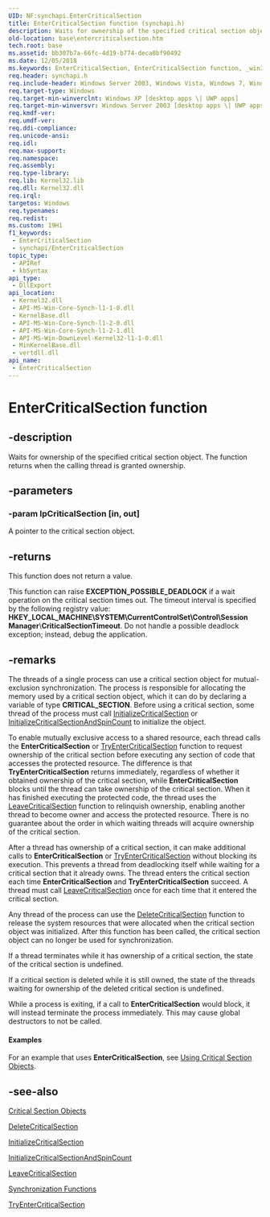 ```yaml
---
UID: NF:synchapi.EnterCriticalSection
title: EnterCriticalSection function (synchapi.h)
description: Waits for ownership of the specified critical section object. The function returns when the calling thread is granted ownership.
old-location: base\entercriticalsection.htm
tech.root: base
ms.assetid: bb307b7a-66fc-4d19-b774-deca8bf90492
ms.date: 12/05/2018
ms.keywords: EnterCriticalSection, EnterCriticalSection function, _win32_entercriticalsection, base.entercriticalsection, synchapi/EnterCriticalSection, winbase/EnterCriticalSection
req.header: synchapi.h
req.include-header: Windows Server 2003, Windows Vista, Windows 7, Windows Server 2008  Windows Server 2008 R2, Windows.h
req.target-type: Windows
req.target-min-winverclnt: Windows XP [desktop apps \| UWP apps]
req.target-min-winversvr: Windows Server 2003 [desktop apps \| UWP apps]
req.kmdf-ver: 
req.umdf-ver: 
req.ddi-compliance: 
req.unicode-ansi: 
req.idl: 
req.max-support: 
req.namespace: 
req.assembly: 
req.type-library: 
req.lib: Kernel32.lib
req.dll: Kernel32.dll
req.irql: 
targetos: Windows
req.typenames: 
req.redist: 
ms.custom: 19H1
f1_keywords:
 - EnterCriticalSection
 - synchapi/EnterCriticalSection
topic_type:
 - APIRef
 - kbSyntax
api_type:
 - DllExport
api_location:
 - Kernel32.dll
 - API-MS-Win-Core-Synch-l1-1-0.dll
 - KernelBase.dll
 - API-MS-Win-Core-Synch-l1-2-0.dll
 - API-MS-Win-Core-Synch-l1-2-1.dll
 - API-MS-Win-DownLevel-Kernel32-l1-1-0.dll
 - MinKernelBase.dll
 - vertdll.dll
api_name:
 - EnterCriticalSection
---
```


# EnterCriticalSection function


## -description

Waits for ownership of the specified critical section object. The function returns when the calling thread is granted ownership.

## -parameters

### -param lpCriticalSection [in, out]

A pointer to the critical section object.

## -returns

This function does not return a value.

This function can raise <b>EXCEPTION_POSSIBLE_DEADLOCK</b> if a wait operation on the critical section times out. The timeout interval is specified by the following registry value: <b>HKEY_LOCAL_MACHINE\SYSTEM\CurrentControlSet\Control\Session Manager</b>&#92;<b>CriticalSectionTimeout</b>. Do not handle a possible deadlock exception; instead, debug the application.

## -remarks

The threads of a single process can use a critical section object for mutual-exclusion synchronization. The process is responsible for allocating the memory used by a critical section object, which it can do by declaring a variable of type <b>CRITICAL_SECTION</b>. Before using a critical section, some thread of the process must call 
<a href="/windows/desktop/api/synchapi/nf-synchapi-initializecriticalsection">InitializeCriticalSection</a> or 
<a href="/windows/desktop/api/synchapi/nf-synchapi-initializecriticalsectionandspincount">InitializeCriticalSectionAndSpinCount</a> to initialize the object.

To enable mutually exclusive access to a shared resource, each thread calls the 
<b>EnterCriticalSection</b> or 
<a href="/windows/desktop/api/synchapi/nf-synchapi-tryentercriticalsection">TryEnterCriticalSection</a> function to request ownership of the critical section before executing any section of code that accesses the protected resource. The difference is that 
<b>TryEnterCriticalSection</b> returns immediately, regardless of whether it obtained ownership of the critical section, while 
<b>EnterCriticalSection</b> blocks until the thread can take ownership of the critical section. When it has finished executing the protected code, the thread uses the 
<a href="/windows/desktop/api/synchapi/nf-synchapi-leavecriticalsection">LeaveCriticalSection</a> function to relinquish ownership, enabling another thread to become owner and access the protected resource. There is no guarantee about the order in which waiting threads will acquire ownership of the critical section.

After a thread has ownership of a critical section, it can make additional calls to 
<b>EnterCriticalSection</b> or 
<a href="/windows/desktop/api/synchapi/nf-synchapi-tryentercriticalsection">TryEnterCriticalSection</a> without blocking its execution. This prevents a thread from deadlocking itself while waiting for a critical section that it already owns. The thread enters the critical section each time 
<b>EnterCriticalSection</b> and 
<b>TryEnterCriticalSection</b> succeed. A thread must call 
<a href="/windows/desktop/api/synchapi/nf-synchapi-leavecriticalsection">LeaveCriticalSection</a> once for each time that it entered the critical section.

Any thread of the process can use the 
<a href="/windows/desktop/api/synchapi/nf-synchapi-deletecriticalsection">DeleteCriticalSection</a> function to release the system resources that were allocated when the critical section object was initialized. After this function has been called, the critical section object can no longer be used for synchronization.

If a thread terminates while it has ownership of a critical section, the state of the critical section is undefined.

If a critical section is deleted while it is still owned, the state of the threads waiting for ownership of the deleted critical section is undefined.

While a process is exiting, if a call to <b>EnterCriticalSection</b> would block, it will instead terminate the process immediately. This may cause global destructors to not be called.

#### Examples

For an example that uses 
<b>EnterCriticalSection</b>, see 
<a href="/windows/desktop/Sync/using-critical-section-objects">Using Critical Section Objects</a>.

<div class="code"></div>

## -see-also

<a href="/windows/desktop/Sync/critical-section-objects">Critical Section Objects</a>



<a href="/windows/desktop/api/synchapi/nf-synchapi-deletecriticalsection">DeleteCriticalSection</a>



<a href="/windows/desktop/api/synchapi/nf-synchapi-initializecriticalsection">InitializeCriticalSection</a>



<a href="/windows/desktop/api/synchapi/nf-synchapi-initializecriticalsectionandspincount">InitializeCriticalSectionAndSpinCount</a>



<a href="/windows/desktop/api/synchapi/nf-synchapi-leavecriticalsection">LeaveCriticalSection</a>



<a href="/windows/desktop/Sync/synchronization-functions">Synchronization Functions</a>



<a href="/windows/desktop/api/synchapi/nf-synchapi-tryentercriticalsection">TryEnterCriticalSection</a>
